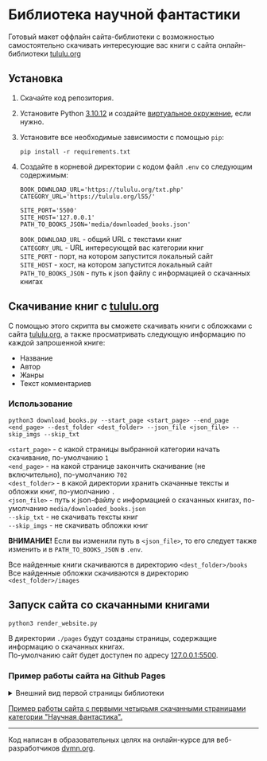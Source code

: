 # Библиотека научной фантастики

Готовый макет оффлайн сайта-библиотеки с возможностью самостоятельно скачивать интересующие вас книги с сайта онлайн-библиотеки [tululu.org](https://tululu.org/)

## Установка

1. Скачайте код репозитория.
2. Установите Python [3.10.12](https://www.python.org/downloads/release/python-31012/) и создайте [виртуальное окружение](https://docs.python.org/3/library/venv.html), если нужно.
3. Установите все необходимые зависимости с помощью `pip`:
    ```shell
    pip install -r requirements.txt
    ```
4. Создайте в корневой директории с кодом файл `.env` со следующим содержимым:
    ```env
    BOOK_DOWNLOAD_URL='https://tululu.org/txt.php'
    CATEGORY_URL='https://tululu.org/l55/'  

    SITE_PORT='5500'
    SITE_HOST='127.0.0.1'
    PATH_TO_BOOKS_JSON='media/downloaded_books.json'
    ```

    `BOOK_DOWNLOAD_URL` - общий URL с текстами книг<br>
    `CATEGORY_URL` - URL интересующей вас категории книг<br>
    `SITE_PORT` - порт, на котором запустится локальный сайт<br>
    `SITE_HOST` - хост, на котором запустится локальный сайт<br>
    `PATH_TO_BOOKS_JSON` - путь к json файлу с информацией о скачанных книгах<br>

## Скачивание книг с [tululu.org](https://tululu.org/)

С помощью этого скрипта вы сможете скачивать книги с обложками с сайта [tululu.org](https://tululu.org/), а также просматривать следующую информацию по каждой запрошенной книге:

* Название
* Автор
* Жанры
* Текст комментариев

### Использование

```shell
python3 download_books.py --start_page <start_page> --end_page <end_page> --dest_folder <dest_folder> --json_file <json_file> --skip_imgs --skip_txt
```

`<start_page>` - с какой страницы выбранной категории начать скачивание, по-умолчанию `1`<br>
`<end_page>` - на какой странице закончить скачивание (не включительно), по-умолчанию `702`<br>
`<dest_folder>` - в какой директории хранить скачанные тексты и обложки книг, по-умолчанию `.`<br>
`<json_file>` - путь к json-файлу с информацией о скачанных книгах, по-умолчанию `media/downloaded_books.json`<br>
`--skip_txt` - не скачивать тексты книг<br>
`--skip_imgs` - не скачивать обложки книг<br>

**ВНИМАНИЕ!** Если вы изменили путь в `<json_file>`, то его следует также изменить и в `PATH_TO_BOOKS_JSON` в `.env`.<br>

Все найденные книги скачиваются в директорию `<dest_folder>/books`<br>
Все найденные обложки скачиваются в директорию `<dest_folder>/images`<br>

## Запуск сайта со скачанными книгами

```shell
python3 render_website.py
```
В директории `./pages` будут созданы страницы, содержащие информацию о скачанных книгах.<br>
По-умолчанию сайт будет доступен по адресу [127.0.0.1:5500](127.0.0.1:5500).

### Пример работы сайта на Github Pages

<details>
  <summary>Внешний вид первой страницы библиотеки</summary>
  <img src="https://github.com/lypavel/dvmn-books-library-restyle/assets/157053921/eb53031b-b3a9-4f69-b9d0-3106f97a97cc" alt="Внешний вид первой страницы библиотеки" width="500">
</details>

[Пример работы сайта с первыми четырьмя скачанными страницами категории "Научная фантастика".](https://lypavel.github.io/dvmn-books-library-restyle/index.html)

***

Код написан в образовательных целях на онлайн-курсе для веб-разработчиков [dvmn.org](https://dvmn.org/).
